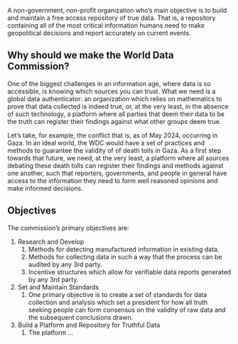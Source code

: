 A non-government, non-profit organization who’s main objective is to build and maintain a free access repository of true data. That is, a repository containing all of the most critical information humans need to make geopolitical decisions and report accurately on current events.

## Why should we make the World Data Commission?

One of the biggest challenges in an information age, where data is so accessible, is knowing which sources you can trust. What we need is a global data authenticator: an organization which relies on mathematics to prove that data collected is indeed true, or, at the very least, in the absence of such technology, a platform where all parties that deem their data to be the truth can register their findings against what other groups deem true. 

Let’s take, for example, the conflict that is, as of May 2024, occurring in Gaza. In an ideal world, the WDC would have a set of practices and methods to guarantee the validity of of death tolls in Gaza. As a first step towards that future, we need, at the very least, a platform where all sources debating these death tolls can register their findings and methods against one another, such that reporters, governments, and people in general have access to the information they need to form well reasoned opinions and make informed decisions.  

## Objectives

The commission’s primary objectives are:

1. Research and Develop
    1. Methods for detecting manufactured information in existing data.
    2. Methods for collecting data in such a way that the process can be audited by any 3rd party.  
    3. Incentive structures which allow for verifiable data reports generated by any 3rd party. 
2. Set and Maintain Standards
    1. One primary objective is to create a set of standards for data collection and analysis which set a president for how all truth seeking people can form consensus on the validity of raw data and the subsequent conclusions drawn. 
3. Build a Platform and Repository for Truthful Data
    1. The platform …